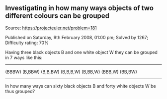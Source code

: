 Investigating in how many ways objects of two different colours can be grouped
------------------------------------------------------------------------------

Source: https://projecteuler.net/problem=181

Published on Saturday, 9th February 2008, 01:00 pm; Solved by 1267;
Difficulty rating: 70%

Having three black objects B and one white object W they can be grouped
in 7 ways like this:

  ---------- ---------- ---------- ---------- ---------- ---------- ----------
  (BBBW)
  (B,BBW)
  (B,B,BW)
  (B,B,B,W)
  (B,BB,W)
  (BBB,W)
  (BB,BW)
  ---------- ---------- ---------- ---------- ---------- ---------- ----------

In how many ways can sixty black objects B and forty white objects W be
thus grouped?

